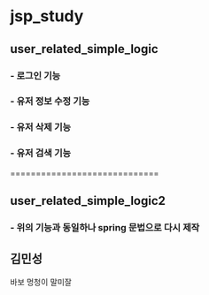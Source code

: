 # jsp_study

## user_related_simple_logic
### - 로그인 기능
### - 유저 정보 수정 기능
### - 유저 삭제 기능
### - 유저 검색 기능

=============================

## user_related_simple_logic2
### - 위의 기능과 동일하나 spring 문법으로 다시 제작

## 김민성

바보
멍청이
말미잘
